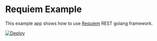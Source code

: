 # Requiem Example

This example app shows how to use [Requiem](https://github.com/borderstech/requiem) REST golang framework.

[![Deploy](https://www.herokucdn.com/deploy/button.svg)](https://heroku.com/deploy)